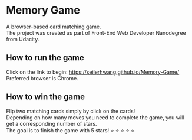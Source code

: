 # Memory Game
A browser-based card matching game. <br>
The project was created as part of Front-End Web Developer Nanodegree from Udacity.

## How to run the game
Click on the link to begin: https://seilerhwang.github.io/Memory-Game/ <br>
Preferred browser is Chrome. 

## How to win the game
Flip two matching cards simply by click on the cards! <br> 
Depending on how many moves you need to complete the game, you will get a corresponding number of stars. <br>
The goal is to finish the game with 5 stars! :star: :star: :star: :star: :star:
